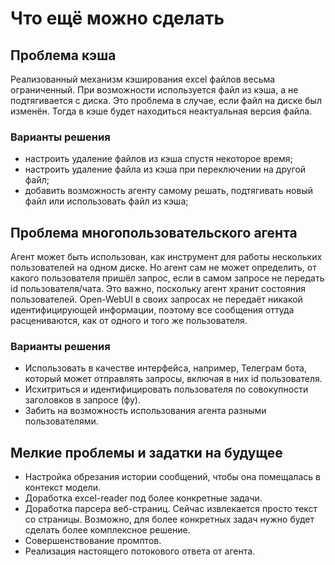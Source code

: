 # Что ещё можно сделать

## Проблема кэша

Реализованный механизм кэширования excel файлов весьма ограниченный. При возможности используется файл из кэша, а не подтягивается с диска. Это проблема в случае, если файл на диске был изменён. Тогда в кэше будет находиться неактуальная версия файла.

### Варианты решения

- настроить удаление файлов из кэша спустя некоторое время;
- настроить удаление файла из кэша при переключении на другой файл;
- добавить возможность агенту самому решать, подтягивать новый файл или использовать файл из кэша;

## Проблема многопользовательского агента

Агент может быть использован, как инструмент для работы нескольких пользователей на одном диске.
Но агент сам не может определить, от какого пользователя пришёл запрос, если в самом запросе не передать id пользователя/чата.
Это важно, поскольку агент хранит состояния пользователей.
Open-WebUI в своих запросах не передаёт никакой идентифицирующей информации, поэтому все сообщения оттуда расцениваются, как от одного и того же пользователя.

### Варианты решения

- Использовать в качестве интерфейса, например, Телеграм бота, который может отправлять запросы, включая в них id пользователя.
- Исхитриться и идентифицировать пользователя по совокупности заголовков в запросе (фу).
- Забить на возможность использования агента разными пользователями.

## Мелкие проблемы и задатки на будущее

- Настройка обрезания истории сообщений, чтобы она помещалась в контекст модели.
- Доработка excel-reader под более конкретные задачи.
- Доработка парсера веб-страниц. Сейчас извлекается просто текст со страницы. Возможно, для более конкретных задач нужно будет сделать более комплексное решение.
- Совершенствование промптов.
- Реализация настоящего потокового ответа от агента.
